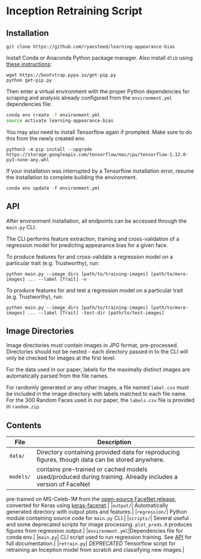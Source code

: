 # Inception Retraining Script

## Installation
`git clone https://github.com/ryansteed/learning-appearance-bias`

Install Conda or Anaconda Python package manager. Also install `dlib` using [these instructions](https://github.com/ageitgey/face_recognition/issues/120):
```
wget https://bootstrap.pypa.io/get-pip.py
python get-pip.py
```

Then enter a virtual environment with the proper Python dependencies for scraping and analysis already configured from the `environment.yml` dependencies file:
```bash
conda env create -f environment.yml
source activate learning-appearance-bias
```

You may also need to install Tensorflow again if prompted. Make sure to do this from the newly created env.

`python3 -m pip install --upgrade https://storage.googleapis.com/tensorflow/mac/cpu/tensorflow-1.12.0-py3-none-any.whl`

If your installation was interrupted by a Tensorflow installation error, resume the installation to complete building the environment.

`conda env update -f environment.yml`

## API

After environment installation, all endpoints can be accessed through the `main.py` CLI.

The CLI performs feature extraction, training and cross-validation of a regression model for predicting appearance bias for a given face.

To produce features for and cross-validate a regression model on a particular trait (e.g. Trustworthy), run:
```
python main.py --image_dirs [path/to/training-images] [path/to/more-images] ... --label [Trait] -v
```

To produce features for and test a regression model on a particular trait (e.g. Trustworthy), run:
```
python main.py --image_dirs [path/to/training-images] [path/to/more-images] ... --label [Trait] -test-dir [path/to/test-images]
```

## Image Directories
Image directories must contain images in JPG format, pre-processed. Directories should not be nested - each directory 
passed in to the CLI will only be checked for images at the first level.

For the data used in our paper, labels for the maximally distinct images are automatically parsed from the file names.

For randomly generated or any other images, a file named `label.csv` must be included in the image directory with labels 
matched to each file name. 
For the 300 Random Faces used in our paper, the `labels.csv` file is provided in `random.zip`.

## Contents

|File|Description|
|---|---|
|`data/`| Directory containing provided data for reproducing figures, though data can be stored anywhere.|
|`models/`| contains pre-trained or cached models used/produced during training. Already includes a version of FaceNet 
pre-trained on MS-Celeb-1M from the [open-source FaceNet release](https://github.com/davidsandberg/facenet), converted 
for Keras using [keras-facenet](https://github.com/nyoki-mtl/keras-facenet).|
|`output/`| Automatically generated directory with output plots and features.|
|`regression/`| Python module containing source code for `main.py` CLI.|
|`scripts/`| Several useful and some deprecated scripts for image processing. `plot_preds.R` produces figures from 
regression output.|
|`environment.yml`|Dependencies file for conda env.|
|`main.py`| CLI script used to run regression training. See [API](#api) for full documentation.|
|`retrain.py`| *DEPRECATED* Tensorflow script for retraining an Inception model from scratch and classifying new images.|

